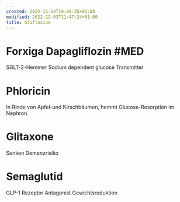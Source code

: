 ```yaml
---
created: 2022-11-14T19:09:35+01:00
modified: 2022-12-03T11:47:24+01:00
title: Gliflozine
---
```


# Forxiga Dapagliflozin #MED

SGLT-2-Hemmer
Sodium dependent glucose Transmitter
# Phloricin
In Rinde von Apfel-und Kirschbäumen, hemmt Glucose-Resorption im Nephron. 

# Glitaxone

Senken Demenzrisiko
  
# Semaglutid
GLP-1 Rezeptor Antagonist
Gewichtsreduktion
